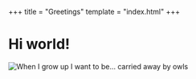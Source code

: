 +++
title = "Greetings"
template = "index.html"
+++

# Hi world!

![When I grow up I want to be... carried away by owls](images/whenigrowup.jpg)
